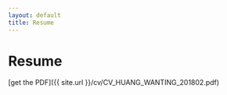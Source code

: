 ```yaml
---
layout: default
title: Resume
---
```

# Resume
[get the PDF]({{ site.url }}/cv/CV_HUANG_WANTING_201802.pdf)
